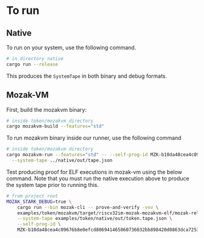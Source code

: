# To run

## Native

To run on your system, use the following command.
```sh
# in directory native
cargo run --release
```

This produces the `SystemTape` in both binary and debug formats.

## Mozak-VM

First, build the mozakvm binary:

```sh
# inside token/mozakvm directory
cargo mozakvm-build --features="std"
```

To run mozakvm binary inside our runner, use the following command

```sh
# inside token/mozakvm directory
cargo mozakvm-run --features="std" -- --self-prog-id MZK-b10da48cea4c09676b8e0efcd806941465060736032bb898420d0863dca72538 \
  --system-tape ../native/out/tape.json
```

Test producing proof for ELF executions in mozak-vm using the below command. Note that you must run
the native execution above to produce the system tape prior to running this.

```sh
# from project root
MOZAK_STARK_DEBUG=true \
    cargo run --bin mozak-cli -- prove-and-verify -vvv \
    examples/token/mozakvm/target/riscv32im-mozak-mozakvm-elf/mozak-release/token-mozakvm \
    --system-tape examples/token/native/out/token.tape.json \
    --self-prog-id \
    MZK-b10da48cea4c09676b8e0efcd806941465060736032bb898420d0863dca72538;
```
